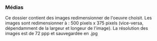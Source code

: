 ### Médias 
Ce dossier contient des images redimensionner de l'oeuvre choisit. Les images sont redimensionner à : 500 pixels x 375 pixels (vice-versa, dépendamment de la largeur et longeur de l'image). La résolution des images est de 72 ppp et sauvegardée en .jpg
